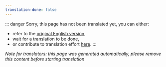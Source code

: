 ```yaml
---
translation-done: false
---
```

::: danger
Sorry, this page has not been translated yet, you can either:
- refer to the [original English version](<..\..\..\de\mapping\README.md>),
- wait for a translation to be done,
- or contribute to translation effort [here](https://github.com/bsmg/wiki).
:::

_Note for translators: this page was generated automatically, please remove this content before starting translation_

